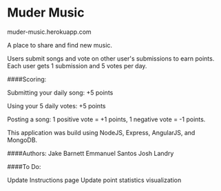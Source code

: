 # Muder Music

muder-music.herokuapp.com

A place to share and find new music.

Users submit songs and vote on other user's submissions to earn points. Each user gets 1 submission and 5 votes per day.

####Scoring:

Submitting your daily song: +5 points 


Using your 5 daily votes: +5 points 


Posting a song:  1 positive vote = +1 points, 1 negative vote = -1 points.

This application was build using NodeJS, Express, AngularJS, and MongoDB.

####Authors:
Jake Barnett
Emmanuel Santos
Josh Landry

####To Do:

Update Instructions page
Update point statistics visualization
